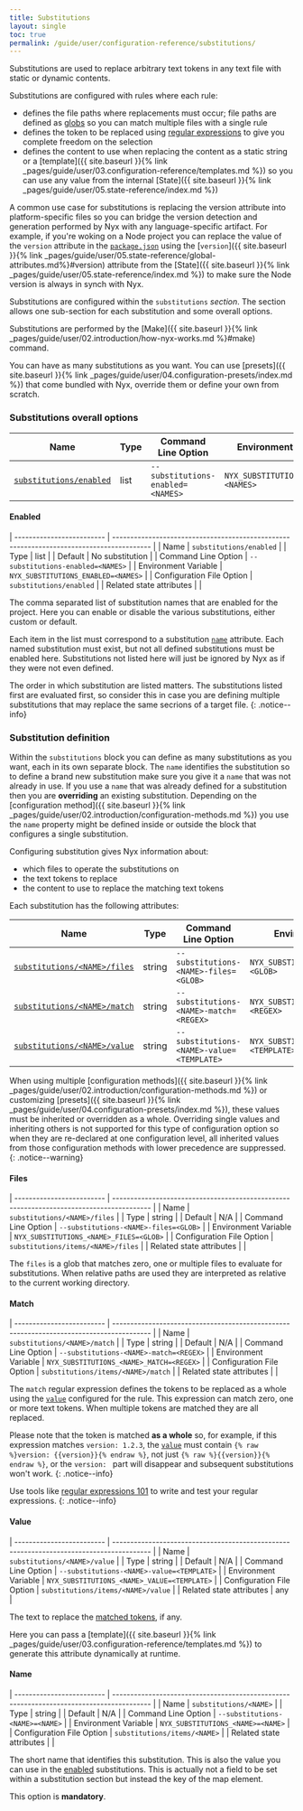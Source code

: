 ```yaml
---
title: Substitutions
layout: single
toc: true
permalink: /guide/user/configuration-reference/substitutions/
---
```


Substitutions are used to replace arbitrary text tokens in any text file with static or dynamic contents.

Substitutions are configured with rules where each rule:

* defines the file paths where replacements must occur; file paths are defined as [globs](https://en.wikipedia.org/wiki/Glob_(programming)) so you can match multiple files with a single rule
* defines the token to be replaced using [regular expressions](https://en.wikipedia.org/wiki/Regular_expression) to give you complete freedom on the selection
* defines the content to use when replacing the content as a static string or a [template]({{ site.baseurl }}{% link _pages/guide/user/03.configuration-reference/templates.md %}) so you can use any value from the internal [State]({{ site.baseurl }}{% link _pages/guide/user/05.state-reference/index.md %})

A common use case for substitutions is replacing the version attribute into platform-specific files so you can bridge the version detection and generation performed by Nyx with any language-specific artifact. For example, if you're woking on a Node project you can replace the value of the `version` attribute in the [`package.json`](https://docs.npmjs.com/cli/v9/configuring-npm/package-json#version) using the [`version`]({{ site.baseurl }}{% link _pages/guide/user/05.state-reference/global-attributes.md%}#version) attribute from the [State]({{ site.baseurl }}{% link _pages/guide/user/05.state-reference/index.md %}) to make sure the Node version is always in synch with Nyx.

Substitutions are configured within the `substitutions` *section*. The section allows one sub-section for each substitution and some overall options.

Substitutions are performed by the [Make]({{ site.baseurl }}{% link _pages/guide/user/02.introduction/how-nyx-works.md %}#make) command.

You can have as many substitutions as you want. You can use [presets]({{ site.baseurl }}{% link _pages/guide/user/04.configuration-presets/index.md %}) that come bundled with Nyx, override them or define your own from scratch.

### Substitutions overall options

| Name                                             | Type   | Command Line Option                            | Environment Variable                             | Default                                |
| ------------------------------------------------ | -------| ---------------------------------------------- | ------------------------------------------------ | -------------------------------------- |
| [`substitutions/enabled`](#enabled)              | list   | `--substitutions-enabled=<NAMES>`              | `NYX_SUBSTITUTIONS_ENABLED=<NAMES>`              | No substitution                        |

#### Enabled

| ------------------------- | ---------------------------------------------------------------------------------------- |
| Name                      | `substitutions/enabled`                                                                  |
| Type                      | list                                                                                     |
| Default                   | No substitution                                                                          |
| Command Line Option       | `--substitutions-enabled=<NAMES>`                                                        |
| Environment Variable      | `NYX_SUBSTITUTIONS_ENABLED=<NAMES>`                                                      |
| Configuration File Option | `substitutions/enabled`                                                                  |
| Related state attributes  |                                                                                          |

The comma separated list of substitution names that are enabled for the project. Here you can enable or disable the various substitutions, either custom or default.

Each item in the list must correspond to a substitution [`name`](#name) attribute. Each named substitution must exist, but not all defined substitutions must be enabled here. Substitutions not listed here will just be ignored by Nyx as if they were not even defined.

The order in which substitution are listed matters. The substitutions listed first are evaluated first, so consider this in case you are defining multiple substitutions that may replace the same secrions of a target file.
{: .notice--info}

### Substitution definition

Within the `substitutions` block you can define as many substitutions as you want, each in its own separate block. The `name` identifies the substitution so to define a brand new substitution make sure you give it a `name` that was not already in use. If you use a `name` that was already defined for a substitution then you are **overriding** an existing substitution. Depending on the [configuration method]({{ site.baseurl }}{% link _pages/guide/user/02.introduction/configuration-methods.md %}) you use the `name` property might be defined inside or outside the block that configures a single substitution.

Configuring substitution gives Nyx information about:

* which files to operate the substitutions on
* the text tokens to replace
* the content to use to replace the matching text tokens

Each substitution has the following attributes:

| Name                                                                   | Type    | Command Line Option                                         | Environment Variable                                           | Default                                    |
| ---------------------------------------------------------------------- | ------- | ----------------------------------------------------------- | -------------------------------------------------------------- | ------------------------------------------ |
| [`substitutions/<NAME>/files`](#files)                                 | string  | `--substitutions-<NAME>-files=<GLOB>`                       | `NYX_SUBSTITUTIONS_<NAME>_FILES=<GLOB>`                        | N/A                                        |
| [`substitutions/<NAME>/match`](#match)                                 | string  | `--substitutions-<NAME>-match=<REGEX>`                      | `NYX_SUBSTITUTIONS_<NAME>_MATCH=<REGEX>`                       | N/A                                        |
| [`substitutions/<NAME>/value`](#value)                                 | string  | `--substitutions-<NAME>-value=<TEMPLATE>`                   | `NYX_SUBSTITUTIONS_<NAME>_VALUE=<TEMPLATE>`                    | N/A                                        |

When using multiple [configuration methods]({{ site.baseurl }}{% link _pages/guide/user/02.introduction/configuration-methods.md %}) or customizing [presets]({{ site.baseurl }}{% link _pages/guide/user/04.configuration-presets/index.md %}), these values must be inherited or overridden as a whole. Overriding single values and inheriting others is not supported for this type of configuration option so when they are re-declared at one configuration level, all inherited values from those configuration methods with lower precedence are suppressed.
{: .notice--warning}

#### Files

| ------------------------- | ---------------------------------------------------------------------------------------- |
| Name                      | `substitutions/<NAME>/files`                                                             |
| Type                      | string                                                                                   |
| Default                   | N/A                                                                                      |
| Command Line Option       | `--substitutions-<NAME>-files=<GLOB>`                                                    |
| Environment Variable      | `NYX_SUBSTITUTIONS_<NAME>_FILES=<GLOB>`                                                  |
| Configuration File Option | `substitutions/items/<NAME>/files`                                                       |
| Related state attributes  |                                                                                          |

The `files` is a glob that matches zero, one or multiple files to evaluate for substitutions. When relative paths are used they are interpreted as relative to the current working directory.

#### Match

| ------------------------- | ---------------------------------------------------------------------------------------- |
| Name                      | `substitutions/<NAME>/match`                                                             |
| Type                      | string                                                                                   |
| Default                   | N/A                                                                                      |
| Command Line Option       | `--substitutions-<NAME>-match=<REGEX>`                                                   |
| Environment Variable      | `NYX_SUBSTITUTIONS_<NAME>_MATCH=<REGEX>`                                                 |
| Configuration File Option | `substitutions/items/<NAME>/match`                                                       |
| Related state attributes  |                                                                                          |

The `match` regular expression defines the tokens to be replaced as a whole using the [`value`](#value) configured for the rule. This expression can match zero, one or more text tokens. When multiple tokens are matched they are all replaced.

Please note that the token is matched **as a whole** so, for example, if this expression matches `version: 1.2.3`, the [`value`](#value) must contain `{% raw %}version: {{version}}{% endraw %}`, not just `{% raw %}{{version}}{% endraw %}`, or the `version: ` part will disappear and subsequent substitutions won't work.
{: .notice--info}

Use tools like [regular expressions 101](https://regex101.com/) to write and test your regular expressions.
{: .notice--info}

#### Value

| ------------------------- | ---------------------------------------------------------------------------------------- |
| Name                      | `substitutions/<NAME>/value`                                                             |
| Type                      | string                                                                                   |
| Default                   | N/A                                                                                      |
| Command Line Option       | `--substitutions-<NAME>-value=<TEMPLATE>`                                                |
| Environment Variable      | `NYX_SUBSTITUTIONS_<NAME>_VALUE=<TEMPLATE>`                                              |
| Configuration File Option | `substitutions/items/<NAME>/value`                                                       |
| Related state attributes  | any                                                                                      |

The text to replace the [matched tokens](#match), if any.

Here you can pass a [template]({{ site.baseurl }}{% link _pages/guide/user/03.configuration-reference/templates.md %}) to generate this attribute dynamically at runtime.

#### Name

| ------------------------- | ---------------------------------------------------------------------------------------- |
| Name                      | `substitutions/<NAME>`                                                                   |
| Type                      | string                                                                                   |
| Default                   | N/A                                                                                      |
| Command Line Option       | `--substitutions-<NAME>=<NAME>`                                                          |
| Environment Variable      | `NYX_SUBSTITUTIONS_<NAME>=<NAME>`                                                        |
| Configuration File Option | `substitutions/items/<NAME>`                                                             |
| Related state attributes  |                                                                                          |

The short name that identifies this substitution. This is also the value you can use in the [enabled](#enabled) substitutions. This is actually not a field to be set within a substitution section but instead the key of the map element.

This option is **mandatory**.
